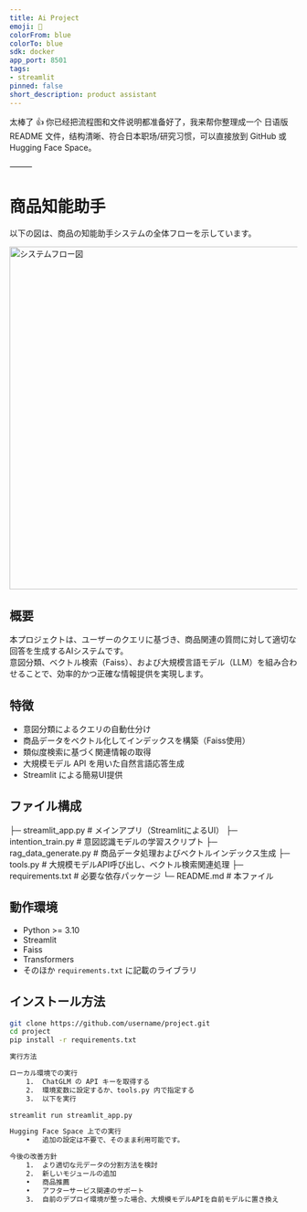 ```yaml
---
title: Ai Project
emoji: 🚀
colorFrom: blue
colorTo: blue
sdk: docker
app_port: 8501
tags:
- streamlit
pinned: false
short_description: product assistant
---
```


太棒了 👍 你已经把流程图和文件说明都准备好了，我来帮你整理成一个 日语版 README 文件，结构清晰、符合日本职场/研究习惯，可以直接放到 GitHub 或 Hugging Face Space。

⸻



# 商品知能助手

以下の図は、商品の知能助手システムの全体フローを示しています。  

<img src="./images/flowchart.png" alt="システムフロー図" width="600">

## 概要
本プロジェクトは、ユーザーのクエリに基づき、商品関連の質問に対して適切な回答を生成するAIシステムです。  
意図分類、ベクトル検索（Faiss）、および大規模言語モデル（LLM）を組み合わせることで、効率的かつ正確な情報提供を実現します。  

## 特徴
- 意図分類によるクエリの自動仕分け  
- 商品データをベクトル化してインデックスを構築（Faiss使用）  
- 類似度検索に基づく関連情報の取得  
- 大規模モデル API を用いた自然言語応答生成  
- Streamlit による簡易UI提供  

## ファイル構成

├─ streamlit_app.py        # メインアプリ（StreamlitによるUI）
├─ intention_train.py      # 意図認識モデルの学習スクリプト
├─ rag_data_generate.py    # 商品データ処理およびベクトルインデックス生成
├─ tools.py                # 大規模モデルAPI呼び出し、ベクトル検索関連処理
├─ requirements.txt        # 必要な依存パッケージ
└─ README.md               # 本ファイル

## 動作環境
- Python >= 3.10
- Streamlit
- Faiss
- Transformers
- そのほか `requirements.txt` に記載のライブラリ  

## インストール方法
```bash
git clone https://github.com/username/project.git
cd project
pip install -r requirements.txt

実行方法

ローカル環境での実行
	1.	ChatGLM の API キーを取得する
	2.	環境変数に設定するか、tools.py 内で指定する
	3.	以下を実行

streamlit run streamlit_app.py

Hugging Face Space 上での実行
	•	追加の設定は不要で、そのまま利用可能です。

今後の改善方針
	1.	より適切な元データの分割方法を検討
	2.	新しいモジュールの追加
	•	商品推薦
	•	アフターサービス関連のサポート
	3.	自前のデプロイ環境が整った場合、大規模モデルAPIを自前モデルに置き換え

